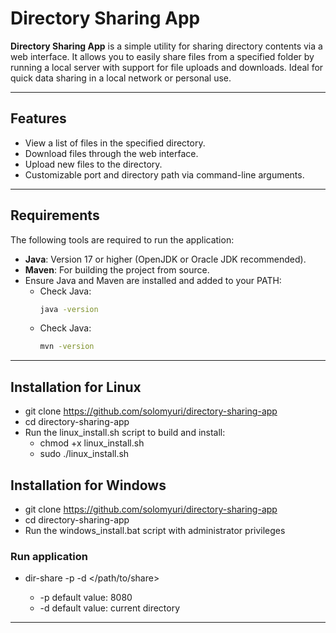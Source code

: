 # Directory Sharing App

**Directory Sharing App** is a simple utility for sharing directory contents via a web interface. It allows you to easily share files from a specified folder by running a local server with support for file uploads and downloads. Ideal for quick data sharing in a local network or personal use.

---

## Features
- View a list of files in the specified directory.
- Download files through the web interface.
- Upload new files to the directory.
- Customizable port and directory path via command-line arguments.

---

## Requirements
The following tools are required to run the application:
- **Java**: Version 17 or higher (OpenJDK or Oracle JDK recommended).
- **Maven**: For building the project from source.
- Ensure Java and Maven are installed and added to your PATH:
  - Check Java:
    ```bash
    java -version
  - Check Java:
    ```bash
    mvn -version
    
---

## Installation for Linux
- git clone https://github.com/solomyuri/directory-sharing-app
- cd directory-sharing-app  
- Run the linux_install.sh script to build and install:
    - chmod +x linux_install.sh
    - sudo ./linux_install.sh
    
## Installation for Windows
- git clone https://github.com/solomyuri/directory-sharing-app
- cd directory-sharing-app  
- Run the windows_install.bat script with administrator privileges

### Run application
- dir-share -p <port> -d </path/to/share>
    - -p default value: 8080
    - -d default value: current directory

---